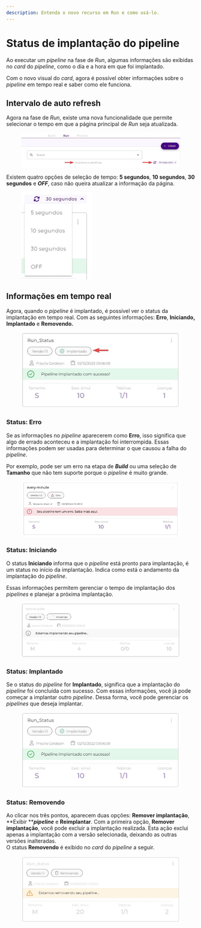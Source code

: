 ```yaml
---
description: Entenda o novo recurso em Run e como usá-lo.
---
```


# Status de implantação do pipeline

Ao executar um _pipeline_ na fase de _Run_, algumas informações são exibidas no _card_ do _pipeline_, como o dia e a hora em que foi implantado.

Com o novo visual do _card_, agora é possível obter informações sobre o _pipeline_ em tempo real e saber como ele funciona.

## Intervalo de auto refresh

Agora na fase de _Run_, existe uma nova funcionalidade que permite selecionar o tempo em que a página principal de _Run_ seja atualizada.

<figure><img src="../.gitbook/assets/pagina auto refresh - port.jpg" alt=""><figcaption></figcaption></figure>

Existem quatro opções de seleção de tempo: **5 segundos**, **10 segundos**, **30 segundos** e _**OFF**_, caso não queira atualizar a informação da página.

<figure><img src="../.gitbook/assets/auto refresh - port.jpg" alt=""><figcaption></figcaption></figure>

## Informações em tempo real

Agora, quando o _pipeline_ é implantado, é possível ver o status da implantação em tempo real. Com as seguintes informações: **Erro**, **Iniciando,** **Implantado** e **Removendo.**

<figure><img src="../.gitbook/assets/Run_status_.jpg" alt=""><figcaption></figcaption></figure>

### Status: Erro

Se as informações no _pipeline_ aparecerem como **Erro**, isso significa que algo de errado aconteceu e a implantação foi interrompida. Essas informações podem ser usadas para determinar o que causou a falha do _pipeline_.&#x20;

Por exemplo, pode ser um erro na etapa de _**Build**_ ou uma seleção de **Tamanho** que não tem suporte porque o _pipeline_ é muito grande.

<figure><img src="../.gitbook/assets/Erro.jpg" alt=""><figcaption></figcaption></figure>

### Status: Iniciando

O status **Iniciando** informa que o _pipeline_ está pronto para implantação, é um status no início da implantação. Indica como está o andamento da implantação do _pipeline_.&#x20;

Essas informações permitem gerenciar o tempo de implantação dos _pipelines_ e planejar a próxima implantação.

<figure><img src="../.gitbook/assets/Iniciando.jpg" alt=""><figcaption></figcaption></figure>

### Status: Implantado

Se o status do _pipeline_ for **Implantado**, significa que a implantação do _pipeline_ foi concluída com sucesso. Com essas informações, você já pode começar a implantar outro _pipeline_. Dessa forma, você pode gerenciar os _pipelines_ que deseja implantar.

<figure><img src="../.gitbook/assets/Run_status_port.jpg" alt=""><figcaption></figcaption></figure>

### Status: Removendo

Ao clicar nos três pontos, aparecem duas opções: **Remover implantação**, **Exibir **_**pipeline**_ e **Reimplantar**. Com a primeira opção, **Remover implantação**, você pode excluir a implantação realizada. Esta ação exclui apenas a implantação com a versão selecionada, deixando as outras versões inalteradas.\
O status **Removendo** é exibido no _card_ do _pipeline_ a seguir.

<figure><img src="../.gitbook/assets/Removendo.jpg" alt=""><figcaption></figcaption></figure>
